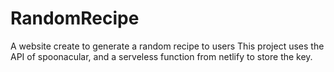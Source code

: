 # RandomRecipe
A website create to generate a random recipe to users
This project uses the API of spoonacular, and a serveless function from netlify to store the key.
